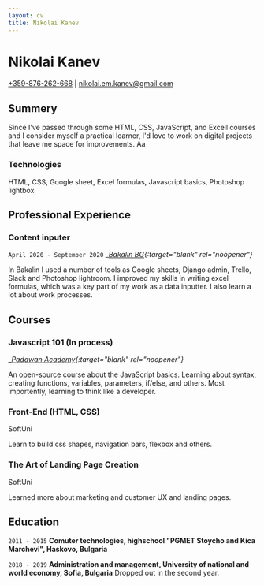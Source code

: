 ```yaml
---
layout: cv
title: Nikolai Kanev
---
```

# Nikolai Kanev


<div id="webaddress">
<a target="_blank" rel="noopener" href="tel:+359876262668">+359-876-262-668</a>
| <a target="_blank" rel="noopener" href="mailto:nikolai.em.kanev@gmail.com">nikolai.em.kanev@gmail.com</a>
</div>


## Summery

Since I've passed through some HTML, CSS, JavaScript, and Excell courses and I consider myself a practical learner, I'd love to work on digital projects that leave me space for improvements.
Aa

### Technologies

HTML, CSS, Google sheet, Excel formulas, Javascript basics, Photoshop lightbox

## Professional Experience

### Content inputer

`April 2020 - September 2020`
__[Bakalin BG](https://bakalin.bg/){:target="_blank" rel="noopener"}__

In Bakalin I used a number of tools as Google sheets, Django admin, Trello, Slack and Photoshop lightroom. I improved my skills in writing excel formulas, which was a key part of my work as a data inputter. I also learn a lot about work processes.


## Courses

### Javascript 101 (In process)

__[Padawan Academy](https://github.com/mihaildono/padawan-project){:target="_blank" rel="noopener"}__

An open-source course about the JavaScript basics. Learning about syntax, creating functions, variables, parameters, if/else, and others.
Most importently, learning to think like a developer.

### Front-End (HTML, CSS) 

SoftUni

Learn to build css shapes, navigation bars, flexbox and others.

### The Art of Landing Page Creation

SoftUni

Learned more about marketing and customer UX and landing pages.


## Education

`2011 - 2015`
__Comuter technologies, highschool "PGMET Stoycho and Kica Marchevi", Haskovo, Bulgaria__

`2018 - 2019`
__Administration and management, University of national and world economy, Sofia, Bulgaria__
Dropped out in the second year.


<!-- ### Footer

Last updated: Jan 2021 -->


